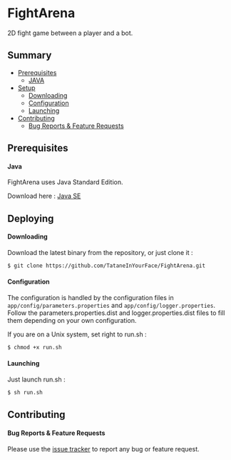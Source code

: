 # FightArena

2D fight game between a player and a bot.

## Summary
* [Prerequisites](#prerequesits)
    - [JAVA](#java)
* [Setup](#setup)
	- [Downloading](#downloading)
    - [Configuration](#configuration)
    - [Launching](#launching)
* [Contributing](#contributing)
    - [Bug Reports & Feature Requests](#contributing)

## Prerequisites
#### Java
FightArena uses Java Standard Edition.

Download here : [Java SE](http://www.oracle.com/technetwork/java/javase/downloads/index-jsp-138363.html)

## Deploying

#### Downloading

Download the latest binary from the repository, or just clone it :
```bash
$ git clone https://github.com/TataneInYourFace/FightArena.git
```

#### Configuration
The configuration is handled by the configuration files in `app/config/parameters.properties` and `app/config/logger.properties`.<br>
Follow the parameters.properties.dist and logger.properties.dist files to fill them depending on your own configuration.<br>

If you are on a Unix system, set right to run.sh :
```bash
$ chmod +x run.sh
```

#### Launching
Just launch run.sh :
```bash
$ sh run.sh
```

## Contributing

#### Bug Reports & Feature Requests

Please use the [issue tracker](https://github.com/TataneInYourFace/FightArena/issues) to report any bug or feature request.